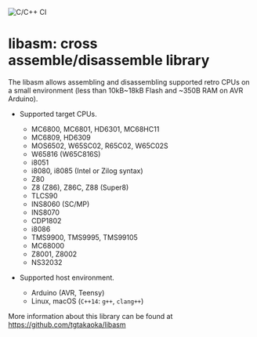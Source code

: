 ![C/C++ CI](https://github.com/tgtakaoka/libasm/workflows/C/C++%20CI/badge.svg)

# libasm: cross assemble/disassemble library

The libasm allows assembling and disassembling supported retro CPUs on
a small environment (less than 10kB~18kB Flash and ~350B RAM on AVR
Arduino).

- Supported target CPUs.
  - MC6800, MC6801, HD6301, MC68HC11
  - MC6809, HD6309
  - MOS6502, W65SC02, R65C02, W65C02S
  - W65816 (W65C816S)
  - i8051
  - i8080, i8085 (Intel or Zilog syntax)
  - Z80
  - Z8 (Z86), Z86C, Z88 (Super8)
  - TLCS90
  - INS8060 (SC/MP)
  - INS8070
  - CDP1802
  - i8086
  - TMS9900, TMS9995, TMS99105
  - MC68000
  - Z8001, Z8002
  - NS32032

- Supported host environment.
  - Arduino (AVR, Teensy)
  - Linux, macOS (`C++14`: `g++`, `clang++`)

More information about this library can be found at
https://github.com/tgtakaoka/libasm

